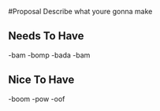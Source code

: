 #Proposal
Describe what youre gonna make

## Needs To Have
-bam
-bomp
-bada
-bam

## Nice To Have
-boom
-pow
-oof
